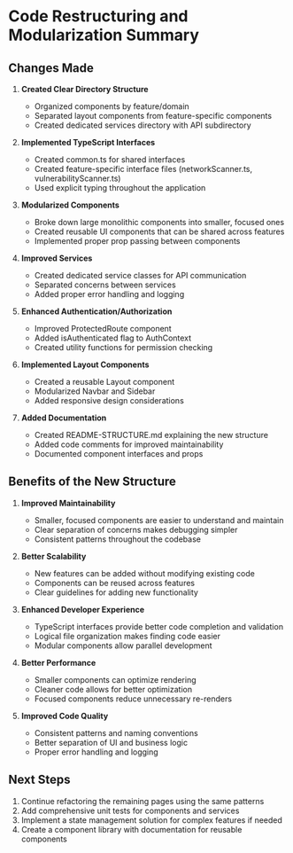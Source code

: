 # Code Restructuring and Modularization Summary

## Changes Made

1. **Created Clear Directory Structure**
   - Organized components by feature/domain
   - Separated layout components from feature-specific components
   - Created dedicated services directory with API subdirectory

2. **Implemented TypeScript Interfaces**
   - Created common.ts for shared interfaces
   - Created feature-specific interface files (networkScanner.ts, vulnerabilityScanner.ts)
   - Used explicit typing throughout the application

3. **Modularized Components**
   - Broke down large monolithic components into smaller, focused ones
   - Created reusable UI components that can be shared across features
   - Implemented proper prop passing between components

4. **Improved Services**
   - Created dedicated service classes for API communication
   - Separated concerns between services
   - Added proper error handling and logging

5. **Enhanced Authentication/Authorization**
   - Improved ProtectedRoute component
   - Added isAuthenticated flag to AuthContext
   - Created utility functions for permission checking

6. **Implemented Layout Components**
   - Created a reusable Layout component
   - Modularized Navbar and Sidebar
   - Added responsive design considerations

7. **Added Documentation**
   - Created README-STRUCTURE.md explaining the new structure
   - Added code comments for improved maintainability
   - Documented component interfaces and props

## Benefits of the New Structure

1. **Improved Maintainability**
   - Smaller, focused components are easier to understand and maintain
   - Clear separation of concerns makes debugging simpler
   - Consistent patterns throughout the codebase

2. **Better Scalability**
   - New features can be added without modifying existing code
   - Components can be reused across features
   - Clear guidelines for adding new functionality

3. **Enhanced Developer Experience**
   - TypeScript interfaces provide better code completion and validation
   - Logical file organization makes finding code easier
   - Modular components allow parallel development

4. **Better Performance**
   - Smaller components can optimize rendering
   - Cleaner code allows for better optimization
   - Focused components reduce unnecessary re-renders

5. **Improved Code Quality**
   - Consistent patterns and naming conventions
   - Better separation of UI and business logic
   - Proper error handling and logging

## Next Steps

1. Continue refactoring the remaining pages using the same patterns
2. Add comprehensive unit tests for components and services
3. Implement a state management solution for complex features if needed
4. Create a component library with documentation for reusable components 